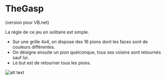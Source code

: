 # TheGasp

(version pour VB.net)

La régle de ce jeu en solitaire est simple.

- Sur une grille 4x4, on dispose des 16 pions dont les faces sont de couleurs différentes.
- On désigne ensuite un pion quelconque, tous ses voisins sont retournés sauf lui.
- Le but est de retourner tous les pions.

![alt text](https://raw.githubusercontent.com/AlexisAmand/TheGasp/master/Docs/JetS-38-02.jpg)


